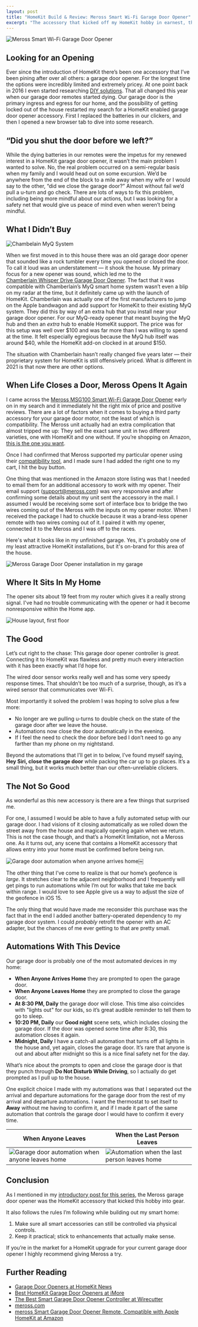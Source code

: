 ```yaml
---
layout: post
title: "HomeKit Build & Review: Meross Smart Wi-Fi Garage Door Opener"
excerpt: "The accessory that kicked off my HomeKit hobby in earnest, the Meross garage door opener was truly the Home addition I’d been waiting for."
---
```


![Meross Smart Wi-Fi Garage Door Opener](/assets/images/meross-opener.png)

## Looking for an Opening

Ever since the introduction of HomeKit there’s been one accessory that I’ve been pining after over all others: a garage door opener. For the longest time the options were incredibly limited and extremely pricey. At one point back in 2016 I even started researching [DIY solutions](https://www.youtube.com/watch?v=03J497Pmve4). That all changed this year when our garage door remotes started dying. Our garage door is the primary ingress and egress for our home, and the possibility of getting locked out of the house restarted my search for a HomeKit enabled garage door opener accessory. First I replaced the batteries in our clickers, and then I opened a new browser tab to dive into some research.

## “Did you shut the door before we left?”

While the dying batteries in our remotes were the impetus for my renewed interest in a HomeKit garage door opener, it wasn’t the main problem I wanted to solve. No, the real problem occurred on a semi-regular basis when my family and I would head out on some excursion. We’d be anywhere from the end of the block to a mile away when my wife or I would say to the other, “did we close the garage door?” Almost without fail we’d pull a u-turn and go check. There are lots of ways to fix this problem, including being more mindful about our actions, but I was looking for a safety net that would give us peace of mind even when weren’t being mindful.

## What I Didn’t Buy

![Chambelain MyQ System](/assets/images/chamberlain-myq-system.png)

When we first moved in to this house there was an old garage door opener that sounded like a rock tumbler every time you opened or closed the door. To call it loud was an understatement — it shook the house. My primary focus for a new opener was sound, which led me to the [Chamberlain Whisper Drive Garage Door Opener](https://www.lowes.com/pd/Chamberlain-0-75-HP-Whisper-Drive-Belt-Drive-Garage-Door-Opener-with-Battery-Back-Up/3653300). The fact that it was compatible with Chamberlain’s MyQ smart home system wasn’t even a blip on my radar at the time, but it definitely came up with the launch of HomeKit. Chamberlain was actually one of the first manufacturers to jump on the Apple bandwagon and add support for HomeKit to their existing MyQ system. They did this by way of an extra hub that you install near your garage door opener. For our MyQ-ready opener that meant buying the MyQ hub and then an _extra_ hub to enable HomeKit support. The price was for this setup was well over $100 and was far more than I was willing to spend at the time. It felt especially egregious because the MyQ hub itself was around $40, while the HomeKit add-on clocked in at around $150.

The situation with Chamberlain hasn’t really changed five years later — their proprietary system for HomeKit is still offensively priced. What _is_ different in 2021 is that now there are other options. 

## When Life Closes a Door, Meross Opens It Again

I came across the [Meross MSG100 Smart Wi-Fi Garage Door Opener](https://www.meross.com/Detail/29/Smart%20Wi-Fi%20Garage%20Door%20Opener) early on in my search and it immediately hit the right mix of price and positive reviews. There are a lot of factors when it comes to buying a third party accessory for your garage door motor, not the least of which is compatibility. The Meross unit actually had an extra complication that almost tripped me up: They sell the exact same unit in two different varieties, one with HomeKit and one without. If you’re shopping on Amazon, [this is the one you want](https://www.amazon.com/dp/B084Z5QZR2).

Once I had confirmed that Meross supported my particular opener using their [compatibility tool](https://www.meross.com/support/Compatibility_Check), and I made sure I had added the right one to my cart, I hit the buy button.

One thing that was mentioned in the Amazon store listing was that I needed to email them for an additional accessory to work with my opener. Their email support (support@meross.com) was very responsive and after confirming some details about my unit sent the accessory in the mail. I assumed I would be receiving some sort of interface box to bridge the two wires coming out of the Meross with the inputs on my opener motor. When I received the package I had to chuckle because it was a brand-less opener remote with two wires coming out of it. I paired it with my opener, connected it to the Meross and I was off to the races.

Here's what it looks like in my unfinished garage. Yes, it's probably one of my least attractive HomeKit installations, but it's on-brand for this area of the house.

![Meross Garage Door Opener installation in my garage](/assets/images/meross-opener-installation.jpg)

## Where It Sits In My Home

The opener sits about 19 feet from my router which gives it a really strong signal. I've had no trouble communicating with the opener or had it become nonresponsive within the Home app.

![House layout, first floor](/assets/images/home-layout-first-floor.png)

## The Good

Let’s cut right to the chase: This garage door opener controller is _great_. Connecting it to HomeKit was flawless and pretty much every interaction with it has been exactly what I’d hope for.

The wired door sensor works really well and has some very speedy response times. That shouldn’t be too much of a surprise, though, as it’s a wired sensor that communicates over Wi-Fi.

Most importantly it solved the problem I was hoping to solve plus a few more:

* No longer are we pulling u-turns to double check on the state of the garage door after we leave the house.
* Automations now close the door automatically in the evening.
* If I feel the need to check the door before bed I don’t need to go any farther than my phone on my nightstand.

Beyond the automations that I’ll get in to below, I’ve found myself saying, **Hey Siri, close the garage door** while packing the car up to go places. It’s a small thing, but it works much better than our often-unreliable clickers.

## The Not So Good

As wonderful as this new accessory is there are a few things that surprised me.

For one, I assumed I would be able to have a fully automated setup with our garage door. I had visions of it closing automatically as we rolled down the street away from the house and magically opening again when we return. This is not the case though, and that’s a HomeKit limitation, not a Meross one. As it turns out, any scene that contains a HomeKit accessory that allows entry into your home must be confirmed before being run.

![Garage door automation when anyone arrives home](/assets/images/garage-door-automation-1.png)￼

The other thing that I’ve come to realize is that our home’s geofence is _large_. It stretches clear to the adjacent neighborhood and I frequently will get pings to run automations while I’m out for walks that take me back within range. I would love to see Apple give us a way to adjust the size of the geofence in iOS 15.

The only thing that would have made me reconsider this purchase was the fact that in the end I added another battery-operated dependency to my garage door system. I could _probably_ retrofit the opener with an AC adapter, but the chances of me ever getting to that are pretty small.

## Automations With This Device

Our garage door is probably one of the most automated devices in my home:

* **When Anyone Arrives Home** they are prompted to open the garage door.
* **When Anyone Leaves Home** they are prompted to close the garage door.
* **At 8:30 PM, Daily** the garage door will close. This time also coincides with "lights out" for our kids, so it’s great audible reminder to tell them to go to sleep.
* **10:20 PM, Daily** our **Good night** scene sets, which includes closing the garage door. If the door was opened some time after 8:30, this automation closes it again.
* **Midnight, Daily** I have a catch-all automation that turns off all lights in the house and, yet again, closes the garage door. It’s rare that anyone is out and about after midnight so this is a nice final safety net for the day.

What’s nice about the prompts to open and close the garage door is that they punch through **Do Not Disturb While Driving**, so I actually do get prompted as I pull up to the house.

One explicit choice I made with my automations was that I separated out the arrival and departure automations for the garage door from the rest of my arrival and departure automations. I want the thermostat to set itself to **Away** without me having to confirm it, and if I made it part of the same automation that controls the garage door I would have to confirm it every time.

| When Anyone Leaves | When the Last Person Leaves |
| ------ | ------ |
| ![Garage door automation when anyone leaves home](/assets/images/garage-door-automation-2.png) | ![Automation when the last person leaves home](/assets/images/garage-door-automation-3.png) |


## Conclusion

As I mentioned in my [introductory post for this series](/2021/05/04/homekit-builds-and-reviews-a-series.html), the Meross garage door opener was the HomeKit accessory that kicked this hobby into gear.

It also follows the rules I’m following while building out my smart home:

1.  Make sure all smart accessories can still be controlled via physical controls.
2.  Keep it practical; stick to enhancements that actually make sense.

If you’re in the market for a HomeKit upgrade for your current garage door opener I highly recommend giving Meross a try.

## Further Reading

* [Garage Door Openers at HomeKit News](https://homekitnews.com/tag/garage-door-opener/)
* [Best HomeKit Garage Door Openers at iMore](https://www.imore.com/best-homekit-garage-door-openers)
* [The Best Smart Garage Door Opener Controller at Wirecutter](https://www.nytimes.com/wirecutter/reviews/best-smart-garage-door-controller/)
* [meross.com](https://www.meross.com/)
* [meross Smart Garage Door Opener Remote, Compatible with Apple HomeKit at Amazon](https://www.amazon.com/dp/B084Z5QZR2)
